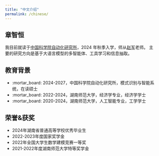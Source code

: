 ```yaml
---
title: "中文介绍"
permalink: /chinese/
---
```


## 章智恒
我目前就读于[中国科学院自动化研究所](http://ia.cas.cn/)，2024 年秋季入学，师从[赵军](https://scholar.google.com.hk/citations?hl=zh-CN&user=HljRttwAAAAJ)老师。
主要的研究方向是基于大语言模型的多智能体、工具学习和信息抽取。

## 教育背景
<ul>
<li>:mortar_board: 2024-2027，中国科学院自动化研究所，模式识别与智能系统，在读硕士
<li>:mortar_board: 2022-2024，湖南师范大学，经济学专业，经济学学士</li>
<li>:mortar_board: 2020-2024，湖南师范大学，人工智能专业，工学学士</li>
</ul>

## 荣誉&获奖
<ul>
<li>2024年湖南省普通高等学校优秀毕业生</li>
<li>2022-2023年度国家奖学金</li>
<li>2022年全国大学生数学建模竞赛一等奖</li>
<li>2021-2022年度湖南师范大学特等奖学金</li>
</ul>
